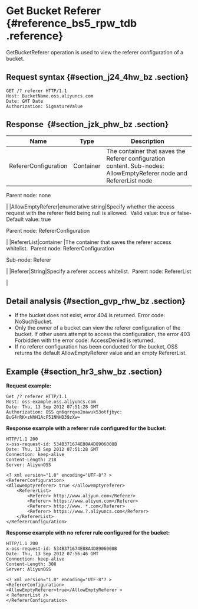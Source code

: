 # Get Bucket Referer {#reference_bs5_rpw_tdb .reference}

GetBucketReferer operation is used to view the referer configuration of a bucket.

## Request syntax {#section_j24_4hw_bz .section}

```
GET /? referer HTTP/1.1
Host: BucketName.oss.aliyuncs.com
Date: GMT Date
Authorization: SignatureValue
```

## Response  {#section_jzk_phw_bz .section}

|Name|Type|Description|
|----|----|-----------|
|RefererConfiguration|Container|The container that saves the Referer configuration content. Sub-nodes: AllowEmptyReferer node and RefererList node 

Parent node: none

|
|AllowEmptyReferer|enumerative string|Specify whether the access request with the referer field being null is allowed.  Valid value: true or false-   Default value: true

Parent node: RefererConfiguration

|
|RefererList|container |The container that saves the referer access whitelist.  Parent node: RefererConfiguration 

Sub-node: Referer

|
|Referer|String|Specify a referer access whitelist.  Parent node: RefererList

|

## Detail analysis {#section_gvp_rhw_bz .section}

-   If the bucket does not exist, error 404 is returned. Error code: NoSuchBucket.
-   Only the owner of a bucket can view the referer configuration of the bucket. If other users attempt to access the configuration, the error 403 Forbidden with the error code: AccessDenied is returned.
-   If no referer configuration has been conducted for the bucket, OSS returns the default AllowEmptyReferer value and an empty RefererList.

## Example {#section_hr3_shw_bz .section}

**Request example:**

```
Get /? referer HTTP/1.1
Host: oss-example.oss.aliyuncs.com  
Date: Thu, 13 Sep 2012 07:51:28 GMT
Authorization: OSS qn6qrrqxo2oawuk53otfjbyc: BuG4rRK+zNhH1AcF51NNHD39zXw=
```

**Response example with a referer rule configured for the bucket:**

```
HTTP/1.1 200
x-oss-request-id: 534B371674E88A4D8906008B
Date: Thu, 13 Sep 2012 07:51:28 GMT
Connection: keep-alive
Content-Length: 218  
Server: AliyunOSS

<? xml version="1.0" encoding="UTF-8"? >
<RefererConfiguration>
<Allowemptyreferer> true </allowemptyreferer>
    <RefererList>
        <Referer> http://www.aliyun.com</Referer>
        <Referer> https://www.aliyun.com</Referer>
        <Referer> http://www. *.com</Referer>
        <Referer> https://www.?.aliyuncs.com</Referer>
    </RefererList>
</RefererConfiguration>
```

**Response example with no referer rule configured for the bucket:**

```
HTTP/1.1 200
x-oss-request-id: 534B371674E88A4D8906008B
Date: Thu, 13 Sep 2012 07:56:46 GMT
Connection: keep-alive
Content-Length: 308  
Server: AliyunOSS

<? xml version="1.0" encoding="UTF-8"? >
<RefererConfiguration>
<AllowEmptyReferer>true</AllowEmptyReferer >
< RefererList />
</RefererConfiguration>
```

